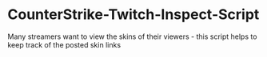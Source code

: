 # CounterStrike-Twitch-Inspect-Script
Many streamers want to view the skins of their viewers - this script helps to keep track of the posted skin links
